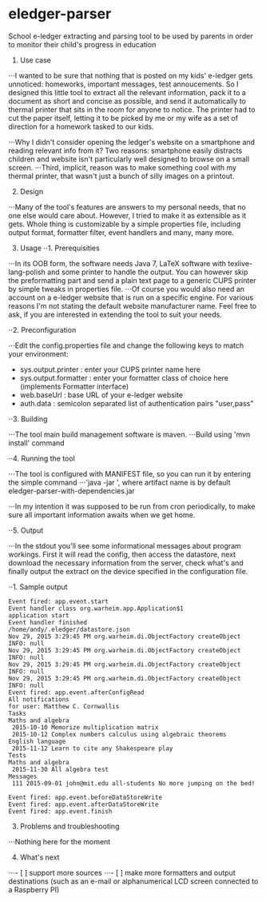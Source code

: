 # eledger-parser
School e-ledger extracting and parsing tool to be used by parents in order to monitor their child's progress in education

1. Use case

⋅⋅⋅I wanted to be sure that nothing that is posted on my kids' e-ledger gets unnoticed: homeworks, important messages, test annoucements. So I designed this little tool to extract all the relevant information, pack it to a document as short and concise as possible, and send it automatically to thermal printer that sits in the room for anyone to notice. The printer had to cut the paper itself, letting it to be picked by me or my wife as a set of direction for a homework tasked to our kids.

⋅⋅⋅Why I didn't consider opening the ledger's website on a smartphone and reading relevant info from it? Two reasons: smartphone easily distracts children and website isn't particularly well designed to browse on a small screen.
⋅⋅⋅Third, implicit, reason was to make something cool with my thermal printer, that wasn't just a bunch of silly images on a printout.

2. Design

⋅⋅⋅Many of the tool's features are answers to my personal needs, that no one else would care about. However, I tried to make it as extensible as it gets. Whole thing is customizable by a simple properties file, including output format, formatter filter, event handlers and many, many more.

3. Usage
⋅⋅1. Prerequisities

⋅⋅⋅In its OOB form, the software needs Java 7, LaTeX software with texlive-lang-polish and some printer to handle the output. You can however skip the preformatting part and send a plain text page to a generic CUPS printer by simple tweaks in properties file.
⋅⋅⋅Of course you would also need an account on a e-ledger website that is run on a specific engine. For various reasons I'm not stating the default website manufacturer name. Feel free to ask, if you are interested in extending the tool to suit your needs.

⋅⋅2. Preconfiguration

⋅⋅⋅Edit the config.properties file and change the following keys to match your environment:

- sys.output.printer : enter your CUPS printer name here
- sys.output.formatter : enter your formatter class of choice here (implements Formatter interface)
- web.baseUrl : base URL of your e-ledger website
- auth.data : semicolon separated list of authentication pairs "user,pass"

⋅⋅3. Building

⋅⋅⋅The tool main build management software is maven. 
⋅⋅⋅Build using 'mvn install' command

⋅⋅4. Running the tool

⋅⋅⋅The tool is configured with MANIFEST file, so you can run it by entering the simple command
⋅⋅⋅'java -jar <artifact-name>', where artifact name is by default eledger-parser-with-dependencies.jar

⋅⋅⋅In my intention it was supposed to be run from cron periodically, to make sure all important information awaits when we get home.

⋅⋅5. Output

⋅⋅⋅In the stdout you'll see some informational messages about program workings. First it will read the config, then access the datastore, next download the necessary information from the server, check what's and finally output the extract on the device specified in the configuration file.

⋅⋅1. Sample output
```
Event fired: app.event.start
Event handler class org.warheim.app.Application$1
application start
Event handler finished
/home/andy/.eledger/datastore.json
Nov 29, 2015 3:29:45 PM org.warheim.di.ObjectFactory createObject
INFO: null
Nov 29, 2015 3:29:45 PM org.warheim.di.ObjectFactory createObject
INFO: null
Nov 29, 2015 3:29:45 PM org.warheim.di.ObjectFactory createObject
INFO: null
Nov 29, 2015 3:29:45 PM org.warheim.di.ObjectFactory createObject
INFO: null
Event fired: app.event.afterConfigRead
All notifications
for user: Matthew C. Cornwallis
Tasks
Maths and algebra
 2015-10-10 Memorize multiplication matrix
 2015-10-12 Complex numbers calculus using algebraic theorems
English language
 2015-11-12 Learn to cite any Shakespeare play
Tests
Maths and algebra
 2015-11-30 All algebra test
Messages
 111 2015-09-01 john@mit.edu all-students No more jumping on the bed!

Event fired: app.event.beforeDataStoreWrite
Event fired: app.event.afterDataStoreWrite
Event fired: app.event.finish
```

3. Problems and troubleshooting

⋅⋅⋅Nothing here for the moment

4. What's next

⋅⋅⋅- [ ] support more sources
⋅⋅⋅- [ ] make more formatters and output destinations (such as an e-mail or alphanumerical LCD screen connected to a Raspberry PI)

